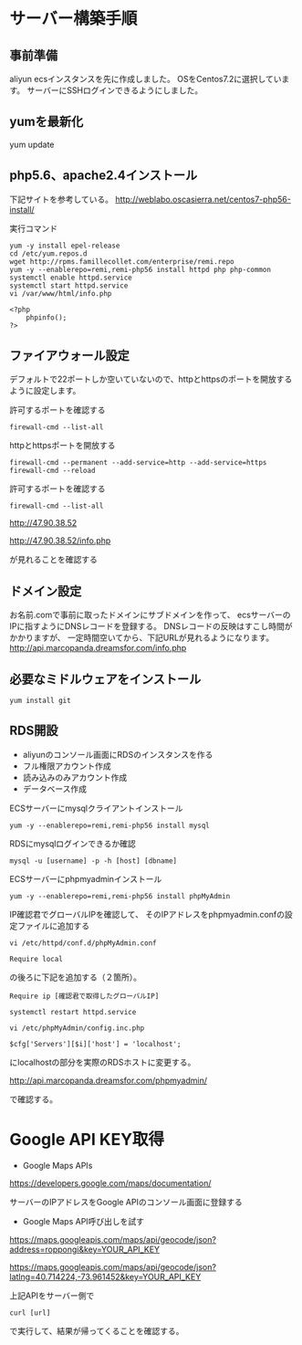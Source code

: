 # サーバー構築手順
## 事前準備
aliyun ecsインスタンスを先に作成しました。
OSをCentos7.2に選択しています。
サーバーにSSHログインできるようにしました。

## yumを最新化
yum update

## php5.6、apache2.4インストール
下記サイトを参考している。
http://weblabo.oscasierra.net/centos7-php56-install/

実行コマンド

    yum -y install epel-release
    cd /etc/yum.repos.d
    wget http://rpms.famillecollet.com/enterprise/remi.repo
    yum -y --enablerepo=remi,remi-php56 install httpd php php-common
    systemctl enable httpd.service
    systemctl start httpd.service
    vi /var/www/html/info.php

    <?php
        phpinfo();
    ?>

## ファイアウォール設定
デフォルトで22ポートしか空いていないので、httpとhttpsのポートを開放するように設定します。

許可するポートを確認する

    firewall-cmd --list-all

httpとhttpsポートを開放する

    firewall-cmd --permanent --add-service=http --add-service=https
    firewall-cmd --reload

許可するポートを確認する

    firewall-cmd --list-all

http://47.90.38.52

http://47.90.38.52/info.php

が見れることを確認する

## ドメイン設定
お名前.comで事前に取ったドメインにサブドメインを作って、
ecsサーバーのIPに指すようにDNSレコードを登録する。
DNSレコードの反映はすこし時間がかかりますが、
一定時間空いてから、下記URLが見れるようになります。
http://api.marcopanda.dreamsfor.com/info.php

## 必要なミドルウェアをインストール
    yum install git

## RDS開設
- aliyunのコンソール画面にRDSのインスタンスを作る
- フル権限アカウント作成
- 読み込みのみアカウント作成
- データベース作成

ECSサーバーにmysqlクライアントインストール

    yum -y --enablerepo=remi,remi-php56 install mysql

RDSにmysqlログインできるか確認

    mysql -u [username] -p -h [host] [dbname]

ECSサーバーにphpmyadminインストール

    yum -y --enablerepo=remi,remi-php56 install phpMyAdmin

IP確認君でグローバルIPを確認して、
そのIPアドレスをphpmyadmin.confの設定ファイルに追加する

    vi /etc/httpd/conf.d/phpMyAdmin.conf

    Require local

の後ろに下記を追加する（２箇所）。

    Require ip [確認君で取得したグローバルIP]

    systemctl restart httpd.service

    vi /etc/phpMyAdmin/config.inc.php

    $cfg['Servers'][$i]['host'] = 'localhost';

にlocalhostの部分を実際のRDSホストに変更する。

http://api.marcopanda.dreamsfor.com/phpmyadmin/

で確認する。

# Google API KEY取得
- Google Maps APIs

https://developers.google.com/maps/documentation/

サーバーのIPアドレスをGoogle APIのコンソール画面に登録する

- Google Maps API呼び出しを試す

https://maps.googleapis.com/maps/api/geocode/json?address=roppongi&key=YOUR_API_KEY

https://maps.googleapis.com/maps/api/geocode/json?latlng=40.714224,-73.961452&key=YOUR_API_KEY

上記APIをサーバー側で

    curl [url]

で実行して、結果が帰ってくることを確認する。
